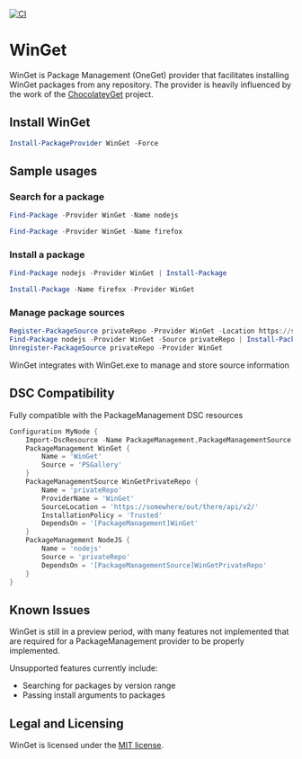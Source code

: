 [![CI](https://github.com/ethanbergstrom/winget/actions/workflows/CI.yml/badge.svg)](https://github.com/ethanbergstrom/winget/actions/workflows/CI.yml)

# WinGet
WinGet is Package Management (OneGet) provider that facilitates installing WinGet packages from any repository. The provider is heavily influenced by the work of the [ChocolateyGet](https://github.com/jianyunt/ChocolateyGet) project.

## Install WinGet
```PowerShell
Install-PackageProvider WinGet -Force
```

## Sample usages
### Search for a package
```PowerShell
Find-Package -Provider WinGet -Name nodejs

Find-Package -Provider WinGet -Name firefox
```

### Install a package
```PowerShell
Find-Package nodejs -Provider WinGet | Install-Package

Install-Package -Name firefox -Provider WinGet
```

### Manage package sources
```PowerShell
Register-PackageSource privateRepo -Provider WinGet -Location https://somewhere/out/there/api/v2/
Find-Package nodejs -Provider WinGet -Source privateRepo | Install-Package
Unregister-PackageSource privateRepo -Provider WinGet
```

WinGet integrates with WinGet.exe to manage and store source information

## DSC Compatibility
Fully compatible with the PackageManagement DSC resources
```PowerShell
Configuration MyNode {
	Import-DscResource -Name PackageManagement,PackageManagementSource
	PackageManagement WinGet {
		Name = 'WinGet'
		Source = 'PSGallery'
	}
	PackageManagementSource WinGetPrivateRepo {
		Name = 'privateRepo'
		ProviderName = 'WinGet'
		SourceLocation = 'https://somewhere/out/there/api/v2/'
		InstallationPolicy = 'Trusted'
		DependsOn = '[PackageManagement]WinGet'
	}
	PackageManagement NodeJS {
		Name = 'nodejs'
		Source = 'privateRepo'
		DependsOn = '[PackageManagementSource]WinGetPrivateRepo'
	}
}
```

## Known Issues
WinGet is still in a preview period, with many features not implemented that are required for a PackageManagement provider to be properly implemented.

Unsupported features currently include:
* Searching for packages by version range
* Passing install arguments to packages

## Legal and Licensing
WinGet is licensed under the [MIT license](./LICENSE.txt).
